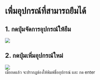 # เพื่มอุปกรณ์ที่สามารถยืมได้
## 1. กดปุ่มจัดการอุปกรณ์ให้ยืม
![](../../img/navigation-bar/manage-equipment-button.png)
## 2. กดปุ่มเพิ่มอุปกรณ์ใหม่
![](../../img/manage-equipment/add-equipment-form.png)<br>
เมื่อกดแล้ว จะปรากฎช่องให้พิมพ์ชื่ออุปกรณ์ และ กด enter
